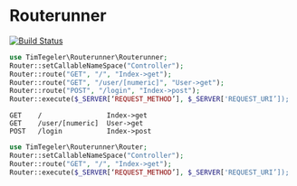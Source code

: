 # Routerunner


[![Build Status](https://travis-ci.org/timtegeler/routerunner.svg?branch=master)](https://travis-ci.org/timtegeler/routerunner)

```php
use TimTegeler\Routerunner\Routerunner;
Router::setCallableNameSpace("Controller");
Router::route("GET", "/", "Index->get");
Router::route("GET", "/user/[numeric]", "User->get");
Router::route("POST", "/login", "Index->post");
Router::execute($_SERVER[‘REQUEST_METHOD’], $_SERVER['REQUEST_URI’]);
```

```
GET    /                Index->get
GET    /user/[numeric]  User->get
POST   /login           Index->post
```

```php
use TimTegeler\Routerunner\Router;
Router::setCallableNameSpace("Controller");
Router::route("GET", "/", "Index->get");
Router::execute($_SERVER[‘REQUEST_METHOD’], $_SERVER['REQUEST_URI’]);
```